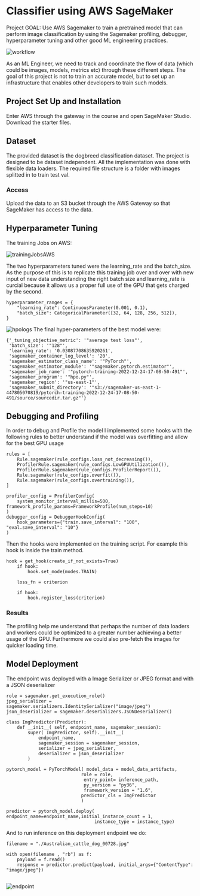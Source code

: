 # Classifier using AWS SageMaker


Project GOAL:
Use AWS Sagemaker to train a pretrained model that can perform image classification by using the Sagemaker profiling, debugger, hyperparameter tuning and other good ML engineering practices. 

![workflow](https://user-images.githubusercontent.com/61661948/210153657-b2e88bd2-b3b2-46d5-9b8f-1559c085e07f.png)

As an ML Engineer, we need to track and coordinate the flow of data (which could be images, models, metrics etc) through these different steps. The goal of this project is not to train an accurate model, but to set up an infrastructure that enables other developers to train such models.

## Project Set Up and Installation
Enter AWS through the gateway in the course and open SageMaker Studio. 
Download the starter files.

## Dataset
The provided dataset is the dogbreed classification dataset.
The project is designed to be dataset independent. All the implementation was done with flexible data loaders. The required file structure is a folder with images splitted in to train test val.

### Access
Upload the data to an S3 bucket through the AWS Gateway so that SageMaker has access to the data. 

## Hyperparameter Tuning

The training Jobs on AWS:

![trainingJobsAWS](https://user-images.githubusercontent.com/61661948/210153341-56965935-eec9-42a8-a35b-49a8791d0d72.png)

The two hyperparameters tuned were the learning_rate and the batch_size. As the purpose of this is to replicate this training job over and over with new input of new data understanding the right batch size and learning_rate is curcial because it allows us a proper full use of the GPU that gets charged by the second.
```
hyperparameter_ranges = {
    "learning_rate": ContinuousParameter(0.001, 0.1),
    "batch_size": CategoricalParameter([32, 64, 128, 256, 512]),
}
```

![hpologs](https://user-images.githubusercontent.com/61661948/210153320-74681071-458b-47a6-8e3f-2278bd168c5a.png)
The final hyper-parameters of the best model were:

```
{'_tuning_objective_metric': '"average test loss"',
 'batch_size': '"128"',
 'learning_rate': '0.03087708635920261',
 'sagemaker_container_log_level': '20',
 'sagemaker_estimator_class_name': '"PyTorch"',
 'sagemaker_estimator_module': '"sagemaker.pytorch.estimator"',
 'sagemaker_job_name': '"pytorch-training-2022-12-24-17-08-50-491"',
 'sagemaker_program': '"hpo.py"',
 'sagemaker_region': '"us-east-1"',
 'sagemaker_submit_directory': '"s3://sagemaker-us-east-1-447805070819/pytorch-training-2022-12-24-17-08-50-491/source/sourcedir.tar.gz"'}
```



## Debugging and Profiling
In order to debug and Profile the model I implemented some hooks with the following rules to better understand if the model was overfitting and allow for the best GPU usage

```
rules = [
    Rule.sagemaker(rule_configs.loss_not_decreasing()),
    ProfilerRule.sagemaker(rule_configs.LowGPUUtilization()),
    ProfilerRule.sagemaker(rule_configs.ProfilerReport()),
    Rule.sagemaker(rule_configs.overfit()),
    Rule.sagemaker(rule_configs.overtraining()),
]

profiler_config = ProfilerConfig(
    system_monitor_interval_millis=500, framework_profile_params=FrameworkProfile(num_steps=10)
)
debugger_config = DebuggerHookConfig(
    hook_parameters={"train.save_interval": "100", "eval.save_interval": "10"}
)
```

Then the hooks were implemented on the training script. For example this hook is inside the train method.
```
hook = get_hook(create_if_not_exists=True)
    if hook:
        hook.set_mode(modes.TRAIN)
        
    loss_fn = criterion
    
    if hook:
        hook.register_loss(criterion)
```

### Results
The profiling help me understand that perhaps the number of data loaders and workers could be optimized to a greater number achieving a better usage of the GPU. Furthermore we could also pre-fetch the images for quicker loading time.


## Model Deployment
The endpoint was deployed with a Image Serializer or JPEG format and with a JSON deserializer 

```
role = sagemaker.get_execution_role()
jpeg_serializer = sagemaker.serializers.IdentitySerializer("image/jpeg")
json_deserializer = sagemaker.deserializers.JSONDeserializer()

class ImgPredictor(Predictor):
    def __init__( self, endpoint_name, sagemaker_session):
        super( ImgPredictor, self).__init__(
            endpoint_name,
            sagemaker_session = sagemaker_session,
            serializer = jpeg_serializer,
            deserializer = json_deserializer
        )
        
pytorch_model = PyTorchModel( model_data = model_data_artifacts,
                            role = role,
                             entry_point= inference_path,
                             py_version = "py36",
                             framework_version = "1.6",
                            predictor_cls = ImgPredictor
                            )

predictor = pytorch_model.deploy( endpoint_name=endpoint_name,initial_instance_count = 1, 
                                 instance_type = instance_type)

```

And to run inference on this deployment endpoint we do:
```
filename = "./Australian_cattle_dog_00728.jpg"

with open(filename , "rb") as f:
    payload = f.read()
    response = predictor.predict(payload, initial_args={"ContentType": "image/jpeg"})


```
![endpoint](https://user-images.githubusercontent.com/61661948/210153577-f585449d-f036-49df-87a5-f26c704eaec1.png)


